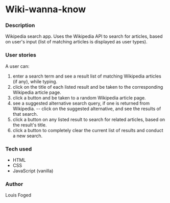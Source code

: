 # Wiki-wanna-know

### Description
Wikipedia search app.
Uses the Wikipedia API to search for articles, based on user's input (list of matching articles is displayed as user types).

### User stories
A user can:
1. enter a search term and see a result list of matching Wikipedia articles (if any), while typing.
2. click on the title of each listed result and be taken to the corresponding Wikipedia article page.
3. click a button and be taken to a random Wikipedia article page.
4. see a suggested alternative search query, if one is returned from Wikipedia.
-- click on the suggested alternative, and see the results of that search.
5. click a button on any listed result to search for related articles, based on the result's title.
6. click a button to completely clear the current list of results and conduct a new search.

### Tech used
- HTML
- CSS
- JavaScript (vanilla)

### Author
Louis Foged
